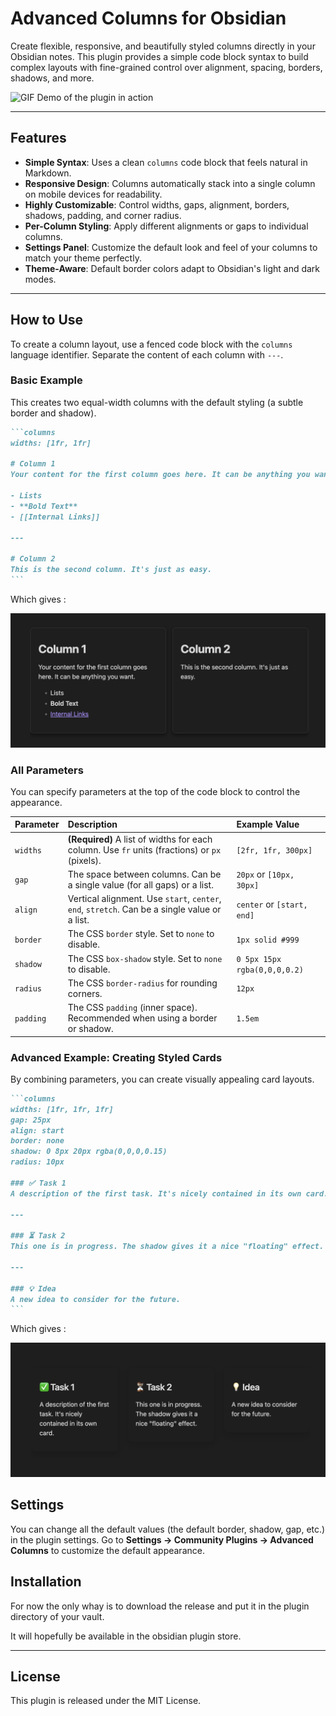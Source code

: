# Advanced Columns for Obsidian

Create flexible, responsive, and beautifully styled columns directly in your Obsidian notes. This plugin provides a simple code block syntax to build complex layouts with fine-grained control over alignment, spacing, borders, shadows, and more.

![GIF Demo of the plugin in action](https://media4.giphy.com/media/v1.Y2lkPTc5MGI3NjExaHdpd2ptZHQ1OXk0aHV0Nzg5NHFmbDMyanV3cWkydWg1YmphZGs3cyZlcD12MV9pbnRlcm5hbF9naWZfYnlfaWQmY3Q9Zw/ZasijBrfNA4QOThdIK/giphy.gif)

---

## Features

- **Simple Syntax**: Uses a clean `columns` code block that feels natural in Markdown.
- **Responsive Design**: Columns automatically stack into a single column on mobile devices for readability.
- **Highly Customizable**: Control widths, gaps, alignment, borders, shadows, padding, and corner radius.
- **Per-Column Styling**: Apply different alignments or gaps to individual columns.
- **Settings Panel**: Customize the default look and feel of your columns to match your theme perfectly.
- **Theme-Aware**: Default border colors adapt to Obsidian's light and dark modes.

---

## How to Use

To create a column layout, use a fenced code block with the `columns` language identifier. Separate the content of each column with `---`.

### Basic Example

This creates two equal-width columns with the default styling (a subtle border and shadow).

````md
```columns
widths: [1fr, 1fr]

# Column 1
Your content for the first column goes here. It can be anything you want.

- Lists
- **Bold Text**
- [[Internal Links]]

---

# Column 2
This is the second column. It's just as easy.
```
````

Which gives : 


![result of the basic example](images/first-example.png)

### All Parameters

You can specify parameters at the top of the code block to control the appearance.

| Parameter | Description                                                                                   | Example Value                |
| :-------- | :-------------------------------------------------------------------------------------------- | :--------------------------- |
| `widths`  | **(Required)** A list of widths for each column. Use `fr` units (fractions) or `px` (pixels). | `[2fr, 1fr, 300px]`          |
| `gap`     | The space between columns. Can be a single value (for all gaps) or a list.                    | `20px` or `[10px, 30px]`     |
| `align`   | Vertical alignment. Use `start`, `center`, `end`, `stretch`. Can be a single value or a list. | `center` or `[start, end]`   |
| `border`  | The CSS `border` style. Set to `none` to disable.                                             | `1px solid #999`             |
| `shadow`  | The CSS `box-shadow` style. Set to `none` to disable.                                         | `0 5px 15px rgba(0,0,0,0.2)` |
| `radius`  | The CSS `border-radius` for rounding corners.                                                 | `12px`                       |
| `padding` | The CSS `padding` (inner space). Recommended when using a border or shadow.                   | `1.5em`                      |

### Advanced Example: Creating Styled Cards

By combining parameters, you can create visually appealing card layouts.

````md
```columns
widths: [1fr, 1fr, 1fr]
gap: 25px
align: start
border: none
shadow: 0 8px 20px rgba(0,0,0,0.15)
radius: 10px

### ✅ Task 1
A description of the first task. It's nicely contained in its own card.

---

### ⏳ Task 2
This one is in progress. The shadow gives it a nice "floating" effect.

---

### 💡 Idea
A new idea to consider for the future.
```
````

Which gives : 

![result of the advanced example](images/second-example.png)
## Settings

You can change all the default values (the default border, shadow, gap, etc.) in the plugin settings. Go to **Settings → Community Plugins → Advanced Columns** to customize the default appearance.

## Installation

For now the only whay is to download the release and put it in the plugin directory of your vault.

It will hopefully be available in the obsidian plugin store.


---

## License

This plugin is released under the MIT License.
